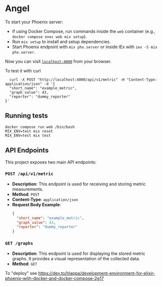 # Angel

To start your Phoenix server:

  * If using Docker Compose, run commands inside the `web` container (e.g., `docker compose exec web mix setup`).
  * Run `mix setup` to install and setup dependencies.
  * Start Phoenix endpoint with `mix phx.server` or inside IEx with `iex -S mix phx.server`.

Now you can visit [`localhost:4000`](http://localhost:4000) from your browser.

To test it with curl

```
  curl -X POST "http://localhost:4000/api/v1/metric" -H "Content-Type: application/json" -d '{
  "short_name": "example_metric",
  "graph_value": 43,
  "reporter": "dummy_reporter"
}'
```

## Running tests
```
docker compose run web /bin/bash
MIX_ENV=test mix reset
MIX_ENV=test mix test
```

## API Endpoints

This project exposes two main API endpoints:

### `POST /api/v1/metric`

*   **Description**: This endpoint is used for receiving and storing metric measurements.
*   **Method**: `POST`
*   **Content-Type**: `application/json`
*   **Request Body Example**:
    ```json
    {
      "short_name": "example_metric",
      "graph_value": 43,
      "reporter": "dummy_reporter"
    }
    ```

### `GET /graphs`

*   **Description**: This endpoint is used for displaying the stored metric graphs. It provides a visual representation of the collected data.
*   **Method**: `GET`

To "deploy" see https://dev.to/hlappa/development-environment-for-elixir-phoenix-with-docker-and-docker-compose-2g17
